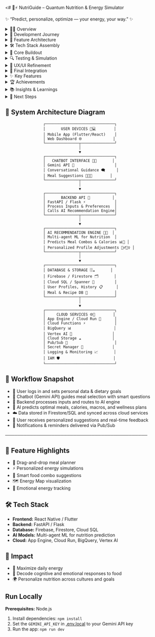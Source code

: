 <# 🥗⚡ NutriGuide – Quantum Nutrition & Energy Simulator

✨ “Predict, personalize, optimize — your energy, your way.” ✨

<details>
<summary>🧠💡 Overview</summary>

NutriGuide is the world’s first app to simulate personalized energy responses to meals — fusing nutrition science, lifestyle data, and cognitive-emotional tracking into one electrifying experience ⚡🌈.

**🌟 Why It Matters:**

- 👥 Audience: Health-conscious humans, biohackers, athletes, and high-performance professionals 🧘‍♀️🏃‍♂️💼  
- ❌ Problem: Diet apps just count calories — they don’t decode your full-body energy system 🧮😴  
- ✅ Solution: AI-powered simulation that predicts how meals affect your brain, body, and mood 🤖🧠💛  

**🔧 Core Features:**

- 🥗 Drag-and-drop meal planner  
- ⚡ Personalized energy simulations  
- 🍱 Smart food combo suggestions  
- 🗺️ Energy Map visualization  
- 💖 Emotional energy tracking  

**🚀 Impact:** Maximize daily energy, reduce fatigue, and personalize nutrition like never before 🔋🔥  
**🎨 Innovation Theme:** AI + nutrition + predictive analytics + user-centered design 🧬📊🎯  
**💸 Business Model:** Freemium + premium insights + in-app energy coaching 💰📈  

</details>

<details>
<summary>🧪 Development Journey</summary>

### 💭 Conceptual Spark

- Imagined “total energy optimization” across cognitive 🧠, physical 💪, and emotional 💛 domains  
- Identified gaps in current diet trackers — they log but don’t predict 🔍  
- Defined core value: See your energy future before you eat 🔮🥗  

</details>

<details>
<summary>🧩 Feature Architecture</summary>

Crafted a modular feature set:

- 🥗 Personalized meal planner  
- ⚡ Energy outcome simulator  
- 🔍 Nutrient & calorie analyzer  
- 💛 Emotional energy tracker  
- 🤖 AI-powered meal optimizer  

Sketched the Energy Map UI 🗺️ with vibrant, real-time feedback loops 🔄🎨  

</details>

<details>
<summary>🛠️ Tech Stack Assembly</summary>

- 🖥️ Frontend: React Native for sleek cross-platform magic ✨📱  
- 🧠 Backend: Python (FastAPI) for lightning-fast AI computations ⚡🐍  
- 🗄️ Database: Firebase + MongoDB for secure, scalable data 🧩🔐  
- 🧬 AI Models: Multi-agent system predicting cognitive, emotional, and physical energy 🎭🧠💪  
- 🔗 APIs: Nutrient database + calorie engine for precision 🍎📊  

</details>

<details>
<summary>🚧 Core Buildout</summary>

- Built drag-and-drop meal interface 🥗🖱️  
- Prototyped AI prediction engine 🔮🤖  
- Developed calorie/energy computation module 🔢⚡  
- Initiated real-time Energy Map simulation 🗺️📈  

</details>

<details>
<summary>🔍 Testing & Simulation</summary>

- Ran diverse meal combos 🍛🍣🥑  
- Verified personalization accuracy 🔬🧬  
- Debugged real-time simulation performance 🧠🛠️  

</details>

<details>
<summary>🎨 UX/UI Refinement</summary>

- Polished dashboards for clarity & engagement ✨📊  
- Added visual cues for energy levels 🔋💡  
- Implemented feedback loop for AI refinement 🔁🧠  

</details>

<details>
<summary>🎯 Final Integration</summary>

- Embedded nutrition insights & optimization suggestions 🧠🍽️  
- Ensured cross-device compatibility (Android + iOS) 📱🧪  
- Added onboarding tutorial for Energy Map & AI simulation 📚🗺️  
- Prepared demo & presentation for hackathon showcase 🏁🎥  

</details>

<details>
<summary>✨ Key Features</summary>

- 🥗 **Drag-and-Drop Meal Planner**  
  Freely combine foods with intuitive UI 🍱🖱️  

- ⚡ **Energy Outcome Simulator**  
  Predict cognitive, emotional, and physical energy impacts 🔋🧠💛  

- 🤖 **Personalized AI Recommendations**  
  Tailored meal combos for your body & goals 🎯🧬  

- 🗺️ **Energy Map Visualization**  
  Interactive daily energy trends with vibrant feedback loops 📈🌈  

- 🧠💛 **Emotional & Cognitive Tracking**  
  Mood, motivation, and stress-aware optimization 💡🎭  

</details>

<details>
<summary>🏆 Achievements</summary>

- 🚀 Built interactive AI meal simulation engine  
- 🌐 Pioneered multi-dimensional energy tracking  
- 📊 Delivered personalized, actionable insights  
- 🎥 Ready for hackathon demo with real-time Energy Map  

</details>

<details>
<summary>📚 Insights & Learnings</summary>

- 🤖 AI can predict complex physiological responses to food  
- 🎨 Visual simulations boost user engagement  
- 🧠 Personalization builds trust and adoption  
- 🌱 Holistic metrics = holistic wellness  

</details>

<details>
<summary>🌟 Next Steps</summary>

- ⌚ Add wearable integration for real-time energy sync  
- 🍱 Expand global cuisine database 🌍  
- 🔁 Add habit tracking & smart reminders  
- 🚀 Launch beta with energy feedback loops + coaching  

</details>





## 🧠 System Architecture Diagram

```
                 ┌───────────────────────────────┐
                 │       USER DEVICES 📱💻        │
                 │ Mobile App (Flutter/React)    │
                 │ Web Dashboard 🌐              │
                 └───────────────┬───────────────┘
                                 │
                                 ▼
                 ┌───────────────────────────────┐
                 │   CHATBOT INTERFACE 🤖💬       │
                 │ Gemini API 🌟                  │
                 │ Conversational Guidance 🗨️     │
                 │ Meal Suggestions 🍳🥗🥩        │
                 └───────────────┬───────────────┘
                                 │
                                 ▼
                 ┌───────────────────────────────┐
                 │       BACKEND API 🐍          │
                 │ FastAPI / Flask ⚡             │
                 │ Process Inputs & Preferences  │
                 │ Calls AI Recommendation Engine│
                 └───────────────┬───────────────┘
                                 │
                                 ▼
                 ┌───────────────────────────────┐
                 │ AI RECOMMENDATION ENGINE 🤖✨  │
                 │ Multi-agent ML for Nutrition  │
                 │ Predicts Meal Combos & Calories 📊💪 │
                 │ Personalized Profile Adjustments 🧍‍♂️🧍‍♀️ │
                 └───────────────┬───────────────┘
                                 │
                                 ▼
                 ┌───────────────────────────────┐
                 │ DATABASE & STORAGE 🗄️☁️       │
                 │ Firebase / Firestore 🗂️       │
                 │ Cloud SQL / Spanner 💾         │
                 │ User Profiles, History 📋      │
                 │ Meal & Recipe DB 🥘            │
                 └───────────────┬───────────────┘
                                 │
                                 ▼
                 ┌───────────────────────────────┐
                 │     CLOUD SERVICES 🌐💎        │
                 │ App Engine / Cloud Run 🚀      │
                 │ Cloud Functions ⚡             │
                 │ BigQuery 📊                   │
                 │ Vertex AI 🤖                  │
                 │ Cloud Storage ☁️              │
                 │ Pub/Sub 🔔                     │
                 │ Secret Manager 🔐             │
                 │ Logging & Monitoring 📈       │
                 │ IAM 🛡️                        │
                 └───────────────────────────────┘
```

## 🔄 Workflow Snapshot

- 👤 User logs in and sets personal data & dietary goals  
- 🤖 Chatbot (Gemini API) guides meal selection with smart questions  
- 🐍 Backend processes inputs and routes to AI engine  
- 🍳 AI predicts optimal meals, calories, macros, and wellness plans  
- ☁️ Data stored in Firestore/SQL and synced across cloud services  
- 📲 User receives personalized suggestions and real-time feedback  
- 🔔 Notifications & reminders delivered via Pub/Sub  

──────────────────────────────────────────────

## 🧩 Feature Highlights

- 🥗 Drag-and-drop meal planner  
- ⚡ Personalized energy simulations  
- 🍱 Smart food combo suggestions  
- 🗺️ Energy Map visualization  
- 💖 Emotional energy tracking  

## 🛠️ Tech Stack

- **Frontend:** React Native / Flutter  
- **Backend:** FastAPI / Flask  
- **Database:** Firebase, Firestore, Cloud SQL  
- **AI Models:** Multi-agent ML for nutrition prediction  
- **Cloud:** App Engine, Cloud Run, BigQuery, Vertex AI  

## 🎯 Impact

- 🔋 Maximize daily energy  
- 🧠 Decode cognitive and emotional responses to food  
- 🌍 Personalize nutrition across cultures and goals  



## Run Locally

**Prerequisites:**  Node.js


1. Install dependencies:
   `npm install`
2. Set the `GEMINI_API_KEY` in [.env.local](.env.local) to your Gemini API key
3. Run the app:
   `npm run dev`
